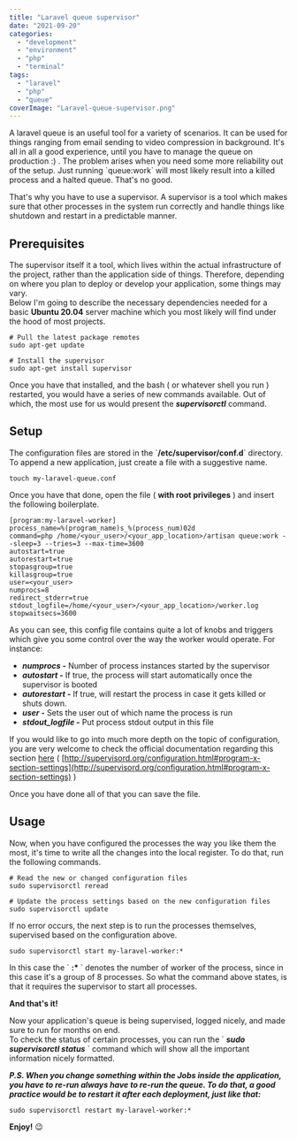 ```yaml
---
title: "Laravel queue supervisor"
date: "2021-09-20"
categories: 
  - "development"
  - "environment"
  - "php"
  - "terminal"
tags: 
  - "laravel"
  - "php"
  - "queue"
coverImage: "Laravel-queue-supervisor.png"
---
```


A laravel queue is an useful tool for a variety of scenarios. It can be used for things ranging from email sending to video compression in background. It's all in all a good experience, until you have to manage the queue on production :) . The problem arises when you need some more reliability out of the setup. Just running \`queue:work\` will most likely result into a killed process and a halted queue. That's no good.

That's why you have to use a supervisor. A supervisor is a tool which makes sure that other processes in the system run correctly and handle things like shutdown and restart in a predictable manner.

## Prerequisites

The supervisor itself it a tool, which lives within the actual infrastructure of the project, rather than the application side of things. Therefore, depending on where you plan to deploy or develop your application, some things may vary.  
Below I'm going to describe the necessary dependencies needed for a basic **Ubuntu 20.04** server machine which you most likely will find under the hood of most projects.

```
# Pull the latest package remotes
sudo apt-get update 

# Install the supervisor
sudo apt-get install supervisor
```

Once you have that installed, and the bash ( or whatever shell you run ) restarted, you would have a series of new commands available. Out of which, the most use for us would present the **_supervisorctl_** command.

## Setup

The configuration files are stored in the \`**/etc/supervisor/conf.d**\` directory. To append a new application, just create a file with a suggestive name.

```
touch my-laravel-queue.conf
```

Once you have that done, open the file ( **with root privileges** ) and insert the following boilerplate.

```
[program:my-laravel-worker]
process_name=%(program_name)s_%(process_num)02d
command=php /home/<your_user>/<your_app_location>/artisan queue:work --sleep=3 --tries=3 --max-time=3600
autostart=true
autorestart=true
stopasgroup=true
killasgroup=true
user=<your_user>
numprocs=8
redirect_stderr=true
stdout_logfile=/home/<your_user>/<your_app_location>/worker.log
stopwaitsecs=3600
```

As you can see, this config file contains quite a lot of knobs and triggers which give you some control over the way the worker would operate. For instance:

- **_numprocs -_** Number of process instances started by the supervisor
- **_autostart -_** If true, the process will start automatically once the supervisor is booted
- **_autorestart -_** If true, will restart the process in case it gets killed or shuts down.
- **_user -_** Sets the user out of which name the process is run
- **_stdout\_logfile -_** Put process stdout output in this file

If you would like to go into much more depth on the topic of configuration, you are very welcome to check the official documentation regarding this section [here](http://supervisord.org/configuration.html#program-x-section-settings) ( [http://supervisord.org/configuration.html#program-x-section-settings](http://supervisord.org/configuration.html#program-x-section-settings) )

Once you have done all of that you can save the file.

## Usage

Now, when you have configured the processes the way you like them the most, it's time to write all the changes into the local register. To do that, run the following commands.

```
# Read the new or changed configuration files
sudo supervisorctl reread

# Update the process settings based on the new configuration files
sudo supervisorctl update
```

If no error occurs, the next step is to run the processes themselves, supervised based on the configuration above.

```
sudo supervisorctl start my-laravel-worker:*
```

In this case the \` **:\*** \` denotes the number of worker of the process, since in this case it's a group of 8 processes. So what the command above states, is that it requires the supervisor to start all processes.

**And that's it!**

Now your application's queue is being supervised, logged nicely, and made sure to run for months on end.  
To check the status of certain processes, you can run the \` **_sudo supervisorctl status_** \` command which will show all the important information nicely formatted.

**_P.S. When you change something within the Jobs inside the application, you have to re-run always have to re-run the queue. To do that, a good practice would be to restart it after each deployment, just like that:_**

```
sudo supervisorctl restart my-laravel-worker:*
```

**Enjoy!** 😉
